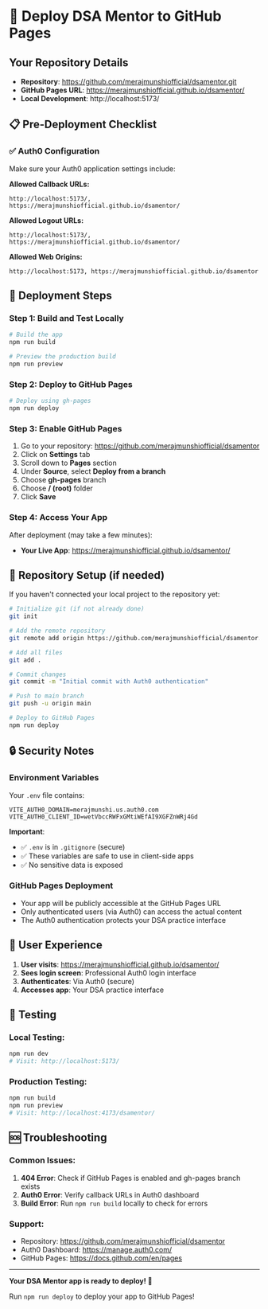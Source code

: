 # 🚀 Deploy DSA Mentor to GitHub Pages

## Your Repository Details
- **Repository**: https://github.com/merajmunshiofficial/dsamentor.git
- **GitHub Pages URL**: https://merajmunshiofficial.github.io/dsamentor/
- **Local Development**: http://localhost:5173/

## 📋 Pre-Deployment Checklist

### ✅ Auth0 Configuration
Make sure your Auth0 application settings include:

**Allowed Callback URLs:**
```
http://localhost:5173/, https://merajmunshiofficial.github.io/dsamentor/
```

**Allowed Logout URLs:**
```
http://localhost:5173/, https://merajmunshiofficial.github.io/dsamentor/
```

**Allowed Web Origins:**
```
http://localhost:5173, https://merajmunshiofficial.github.io/dsamentor
```

## 🚀 Deployment Steps

### Step 1: Build and Test Locally
```bash
# Build the app
npm run build

# Preview the production build
npm run preview
```

### Step 2: Deploy to GitHub Pages
```bash
# Deploy using gh-pages
npm run deploy
```

### Step 3: Enable GitHub Pages
1. Go to your repository: https://github.com/merajmunshiofficial/dsamentor
2. Click on **Settings** tab
3. Scroll down to **Pages** section
4. Under **Source**, select **Deploy from a branch**
5. Choose **gh-pages** branch
6. Choose **/ (root)** folder
7. Click **Save**

### Step 4: Access Your App
After deployment (may take a few minutes):
- **Your Live App**: https://merajmunshiofficial.github.io/dsamentor/

## 🔧 Repository Setup (if needed)

If you haven't connected your local project to the repository yet:

```bash
# Initialize git (if not already done)
git init

# Add the remote repository
git remote add origin https://github.com/merajmunshiofficial/dsamentor.git

# Add all files
git add .

# Commit changes
git commit -m "Initial commit with Auth0 authentication"

# Push to main branch
git push -u origin main

# Deploy to GitHub Pages
npm run deploy
```

## 🔒 Security Notes

### Environment Variables
Your `.env` file contains:
```
VITE_AUTH0_DOMAIN=merajmunshi.us.auth0.com
VITE_AUTH0_CLIENT_ID=wetVbccRWFxGMtiWEfAI9XGFZnWRj4Gd
```

**Important**: 
- ✅ `.env` is in `.gitignore` (secure)
- ✅ These variables are safe to use in client-side apps
- ✅ No sensitive data is exposed

### GitHub Pages Deployment
- Your app will be publicly accessible at the GitHub Pages URL
- Only authenticated users (via Auth0) can access the actual content
- The Auth0 authentication protects your DSA practice interface

## 📱 User Experience

1. **User visits**: https://merajmunshiofficial.github.io/dsamentor/
2. **Sees login screen**: Professional Auth0 login interface
3. **Authenticates**: Via Auth0 (secure)
4. **Accesses app**: Your DSA practice interface

## 🎯 Testing

### Local Testing:
```bash
npm run dev
# Visit: http://localhost:5173/
```

### Production Testing:
```bash
npm run build
npm run preview
# Visit: http://localhost:4173/dsamentor/
```

## 🆘 Troubleshooting

### Common Issues:
1. **404 Error**: Check if GitHub Pages is enabled and gh-pages branch exists
2. **Auth0 Error**: Verify callback URLs in Auth0 dashboard
3. **Build Error**: Run `npm run build` locally to check for errors

### Support:
- Repository: https://github.com/merajmunshiofficial/dsamentor
- Auth0 Dashboard: https://manage.auth0.com/
- GitHub Pages: https://docs.github.com/en/pages

---

**Your DSA Mentor app is ready to deploy! 🎉**

Run `npm run deploy` to deploy your app to GitHub Pages!
